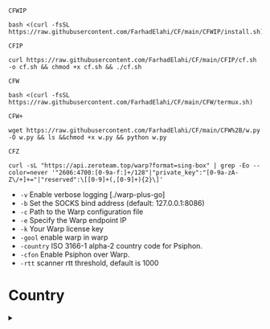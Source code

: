 `CFWIP`
```
bash <(curl -fsSL https://raw.githubusercontent.com/FarhadElahi/CF/main/CFWIP/install.sh)
```
`CFIP`
```
curl https://raw.githubusercontent.com/FarhadElahi/CF/main/CFIP/cf.sh -o cf.sh && chmod +x cf.sh && ./cf.sh
```
`CFW`
```
bash <(curl -fsSL https://raw.githubusercontent.com/FarhadElahi/CF/main/CFW/termux.sh)
```
`CFW+`
```
wget https://raw.githubusercontent.com/FarhadElahi/CF/main/CFW%2B/w.py -O w.py && ls &&chmod +x w.py && python w.py
```
`CFZ`
```
curl -sL "https://api.zeroteam.top/warp?format=sing-box" | grep -Eo --color=never '"2606:4700:[0-9a-f:]+/128"|"private_key":"[0-9a-zA-Z\/+]+="|"reserved":\[[0-9]+(,[0-9]+){2}\]'
```
- `-v` Enable verbose logging [./warp-plus-go]
- `-b` Set the SOCKS bind address (default: 127.0.0.1:8086)
- `-c` Path to the Warp configuration file
- `-e` Specify the Warp endpoint IP
- `-k` Your Warp license key
- `-gool` enable warp in warp 
- `-country` ISO 3166-1 alpha-2 country code for Psiphon.
- `-cfon` Enable Psiphon over Warp.
- `-rtt` scanner rtt threshold, default is 1000

# Country
 <details>
  <summary></summary>

🇦🇹 Austria
```
m -cfon -country AT
```
🇧🇪 Belgium
```
m -cfon -country BE
```
### 🇧🇬 Bulgaria
```
m -cfon -country BG
```
### 🇧🇷 Brazil
```
m -cfon -country BR
```
### 🇨🇦 Canada
```
m -cfon -country CA
```
### 🇨🇭 Switzerland
```
m -cfon -country CH
```
### 🇨🇿 Czech Republic
```
m -cfon -country CZ
```
### 🇩🇪 Germany
```
m -cfon -country DE
```
### 🇩🇰 Denmark
```
m -cfon -country DK
```
### 🇪🇪 Estonia
```
m -cfon -country EE
```
### 🇪🇸 Spain
```
warp -cfon -country ES
```
### 🇫🇮 Finland
```
warp -cfon -country FI
```
### 🇫🇷 France
```
warp -cfon -country FR
```
### 🇭🇺 Hungary
```
warp -cfon -country HU
```
### 🇮🇪 Ireland
```
warp -cfon -country IE
```
### 🇮🇳 India
```
warp -cfon -country IN
```
### 🇮🇹 Italy
```
warp -cfon -country IT
```
### 🇯🇵 Japan
```
warp -cfon -country JP
```
### 🇱🇻 Latvia
```
warp -cfon -country LV
```
### 🇳🇱 Netherlands
```
warp -cfon -country NL
```
### 🇳🇴 Norway
```
warp -cfon -country NO
```
### 🇵🇱 Poland
```
warp -cfon -country PL
```
### 🇷🇴 Romania
```
warp -cfon -country RO
```
### 🇷🇸 Serbia
```
warp -cfon -country RS
```
### 🇸🇪 Sweden
```
warp -cfon -country SE
```
### 🇸🇬 Singapore
```
warp -cfon -country SG
```
### 🇸🇰 Slovakia
```
warp -cfon -country SK
```
### 🇺🇦 Ukraine
```
warp -cfon -country UA
```
### 🇬🇧 United Kingdom
```
warp -cfon -country GB
``` 
### 🇺🇲 United States
```
warp -cfon -country US
```

